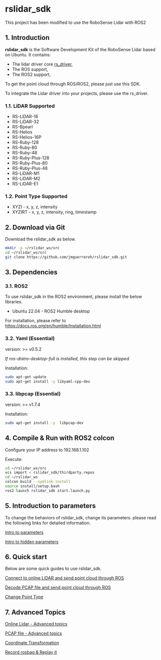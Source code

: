 # **rslidar_sdk**

This project has been modified to use the RoboSense Lidar with ROS2


## 1. Introduction

**rslidar_sdk** is the Software Development Kit of the RoboSense Lidar based on Ubuntu. It contains:

+ The lidar driver core [rs_driver](https://github.com/RoboSense-LiDAR/rs_driver),
+ The ROS support, 
+ The ROS2 support,

To get the point cloud through ROS/ROS2, please just use this SDK. 

To integrate the Lidar driver into your projects, please use the rs_driver.

### 1.1. LiDAR Supported

- RS-LiDAR-16
- RS-LiDAR-32
- RS-Bpearl
- RS-Helios
- RS-Helios-16P
- RS-Ruby-128
- RS-Ruby-80
- RS-Ruby-48
- RS-Ruby-Plus-128
- RS-Ruby-Plus-80
- RS-Ruby-Plus-48
- RS-LiDAR-M1
- RS-LiDAR-M2
- RS-LiDAR-E1

### 1.2. Point Type Supported

- XYZI - x, y, z, intensity
- XYZIRT - x, y, z, intensity, ring, timestamp


## 2. Download via Git

Download the rslidar_sdk as below. 

```sh
mkdir -p ~/rslidar_ws/src
cd ~/rslidar_ws/src
git clone https://github.com/jmguerreroh/rslidar_sdk.git
```


## 3. Dependencies

### 3.1. ROS2

To use rslidar_sdk in the ROS2 environment, please install the below libraries.
+ Ubuntu 22.04 - ROS2 Humble desktop

For installation, please refer to https://docs.ros.org/en/humble/Installation.html

### 3.2. Yaml (Essential) 

version: >= v0.5.2

*If ros-distro-desktop-full is installed, this step can be skipped*

Installation:

```sh
sudo apt-get update
sudo apt-get install -y libyaml-cpp-dev
```

### 3.3. libpcap (Essential) 

version: >= v1.7.4

Installation:

```sh
sudo apt-get install -y  libpcap-dev
```


## 4. Compile & Run with ROS2 colcon

Configure your IP address to 192.168.1.102

Execute:
```sh
cd ~/rslidar_ws/src
vcs import < rslidar_sdk/thirdparty.repos
cd ~/rslidar_ws
colcon build --symlink-install
source install/setup.bash
ros2 launch rslidar_sdk start.launch.py
```


## 5. Introduction to parameters

To change the behaviors of rslidar_sdk, change its parameters. please read the following links for detailed information.

[Intro to parameters](doc/intro/02_parameter_intro.md)

[Intro to hidden parameters](doc/intro/03_hiding_parameters_intro.md)


## 6. Quick start

Below are some quick guides to use rslidar_sdk. 

[Connect to online LiDAR and send point cloud through ROS](doc/howto/06_how_to_decode_online_lidar.md)

[Decode PCAP file and send point cloud through ROS](doc/howto/08_how_to_decode_pcap_file.md)

[Change Point Type](doc/howto/05_how_to_change_point_type.md) 


## 7. Advanced Topics

[Online Lidar - Advanced topics](doc/howto/07_online_lidar_advanced_topics.md) 

[PCAP file - Advanced topics](doc/howto/09_pcap_file_advanced_topics.md) 

[Coordinate Transformation](doc/howto/10_how_to_use_coordinate_transformation.md) 

[Record rosbag & Replay it](doc/howto/11_how_to_record_replay_packet_rosbag.md)



